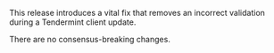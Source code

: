 This release introduces a vital fix that removes an incorrect validation during a Tendermint client update.

There are no consensus-breaking changes.
